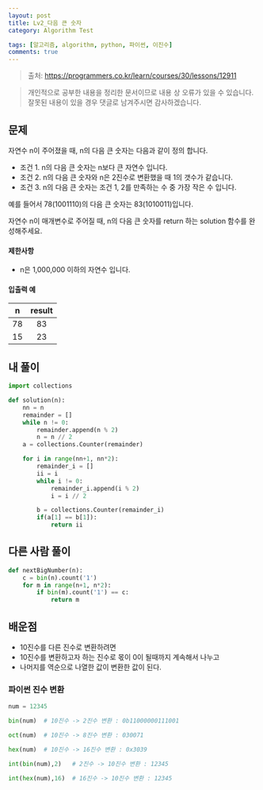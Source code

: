 ```yaml
---
layout: post
title: Lv2_다음 큰 숫자
category: Algorithm Test

tags: [알고리즘, algorithm, python, 파이썬, 이진수]
comments: true
---
```

> 출처: https://programmers.co.kr/learn/courses/30/lessons/12911

> 개인적으로 공부한 내용을 정리한 문서이므로 내용 상 오류가 있을 수 있습니다.
> 잘못된 내용이 있을 경우 댓글로 남겨주시면 감사하겠습니다.

## 문제
자연수 n이 주어졌을 때, n의 다음 큰 숫자는 다음과 같이 정의 합니다.

- 조건 1. n의 다음 큰 숫자는 n보다 큰 자연수 입니다.
- 조건 2. n의 다음 큰 숫자와 n은 2진수로 변환했을 때 1의 갯수가 같습니다.
- 조건 3. n의 다음 큰 숫자는 조건 1, 2를 만족하는 수 중 가장 작은 수 입니다.

예를 들어서 78(1001110)의 다음 큰 숫자는 83(1010011)입니다.

자연수 n이 매개변수로 주어질 때, n의 다음 큰 숫자를 return 하는 solution 함수를 완성해주세요.


#### 제한사항
- n은 1,000,000 이하의 자연수 입니다.


#### 입출력 예

n | result
:---------:  | :-----------:
78	| 83
15	| 23


## 내 풀이
```python
import collections

def solution(n):
    nn = n
    remainder = []
    while n != 0:
        remainder.append(n % 2)
        n = n // 2
    a = collections.Counter(remainder)

    for i in range(nn+1, nn*2):
        remainder_i = []
        ii = i
        while i != 0:
            remainder_i.append(i % 2)
            i = i // 2

        b = collections.Counter(remainder_i)
        if(a[1] == b[1]):
            return ii
```

## 다른 사람 풀이

```python
def nextBigNumber(n):
    c = bin(n).count('1')
    for m in range(n+1, n*2):
        if bin(m).count('1') == c:
            return m
```


## 배운점

- 10진수를 다른 진수로 변환하려면
- 10진수를 변환하고자 하는 진수로 몫이 0이 될때까지 계속해서 나누고
- 나머지를 역순으로 나열한 값이 변환한 값이 된다.

### 파이썬 진수 변환

```python
num = 12345

bin(num)  # 10진수 -> 2진수 변환 : 0b11000000111001

oct(num)  # 10진수 -> 8진수 변환 : 030071

hex(num)  # 10진수 -> 16진수 변환 : 0x3039

int(bin(num),2)   # 2진수 -> 10진수 변환 : 12345

int(hex(num),16)  # 16진수 -> 10진수 변환 : 12345
```